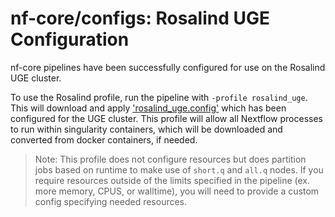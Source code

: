 # nf-core/configs: Rosalind UGE Configuration

nf-core pipelines have been successfully configured for use on the Rosalind UGE cluster.

To use the Rosalind profile, run the pipeline with `-profile rosalind_uge`. This will download and apply ['rosalind_uge.config'](../conf/rosalind_uge.config) which has been configured for the UGE cluster. This profile will allow all Nextflow processes to run within singularity containers, which will be downloaded and converted from docker containers, if needed.

> Note: This profile does not configure resources but does partition jobs based on runtime to make use of `short.q` and `all.q` nodes. If you require resources outside of the limits specified in the pipeline (ex. more memory, CPUS, or walltime), you will need to provide a custom config specifying needed resources.
